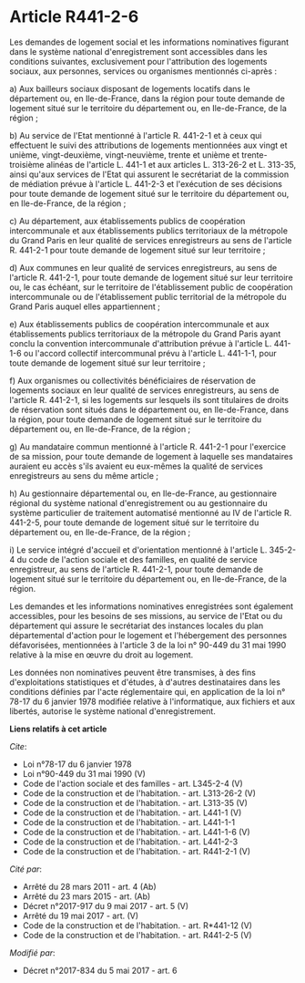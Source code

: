 # Article R441-2-6

Les demandes de logement social et les informations nominatives figurant dans le système national d'enregistrement sont
accessibles dans les conditions suivantes, exclusivement pour l'attribution des logements sociaux, aux personnes, services ou
organismes mentionnés ci-après : 

a) Aux bailleurs sociaux disposant de logements locatifs dans le département ou, en Ile-de-France, dans la région pour toute
demande de logement situé sur le territoire du département ou, en Ile-de-France, de la région ; 

b) Au service de l'Etat mentionné à l'article R. 441-2-1 et à ceux qui effectuent le suivi des attributions de logements
mentionnées aux vingt et unième, vingt-deuxième, vingt-neuvième, trente et unième et trente-troisième alinéas de l'article L.
441-1 et aux articles L. 313-26-2 et L. 313-35, ainsi qu'aux services de l'Etat qui assurent le secrétariat de la commission
de médiation prévue à l'article L. 441-2-3 et l'exécution de ses décisions pour toute demande de logement situé sur le
territoire du département ou, en Ile-de-France, de la région ; 

c) Au département, aux établissements publics de coopération intercommunale et aux établissements publics territoriaux de la
métropole du Grand Paris en leur qualité de services enregistreurs au sens de l'article R. 441-2-1 pour toute demande de
logement situé sur leur territoire ; 

d) Aux communes en leur qualité de services enregistreurs, au sens de l'article R. 441-2-1, pour toute demande de logement
situé sur leur territoire ou, le cas échéant, sur le territoire de l'établissement public de coopération intercommunale ou de
l'établissement public territorial de la métropole du Grand Paris auquel elles appartiennent ; 

e) Aux établissements publics de coopération intercommunale et aux établissements publics territoriaux de la métropole du
Grand Paris ayant conclu la convention intercommunale d'attribution prévue à l'article L. 441-1-6 ou l'accord collectif
intercommunal prévu à l'article L. 441-1-1, pour toute demande de logement situé sur leur territoire ; 

f) Aux organismes ou collectivités bénéficiaires de réservation de logements sociaux en leur qualité de services
enregistreurs, au sens de l'article R. 441-2-1, si les logements sur lesquels ils sont titulaires de droits de réservation
sont situés dans le département ou, en Ile-de-France, dans la région, pour toute demande de logement situé sur le territoire
du département ou, en Ile-de-France, de la région ; 

g) Au mandataire commun mentionné à l'article R. 441-2-1 pour l'exercice de sa mission, pour toute demande de logement à
laquelle ses mandataires auraient eu accès s'ils avaient eu eux-mêmes la qualité de services enregistreurs au sens du même
article ; 

h) Au gestionnaire départemental ou, en Ile-de-France, au gestionnaire régional du système national d'enregistrement ou au
gestionnaire du système particulier de traitement automatisé mentionné au IV de l'article R. 441-2-5, pour toute demande de
logement situé sur le territoire du département ou, en Ile-de-France, de la région ; 

i) Le service intégré d'accueil et d'orientation mentionné à l'article L. 345-2-4 du code de l'action sociale et des
familles, en qualité de service enregistreur, au sens de l'article R. 441-2-1, pour toute demande de logement situé sur le
territoire du département ou, en Ile-de-France, de la région. 

Les demandes et les informations nominatives enregistrées sont également accessibles, pour les besoins de ses missions, au
service de l'Etat ou du département qui assure le secrétariat des instances locales du plan départemental d'action pour le
logement et l'hébergement des personnes défavorisées, mentionnées à l'article 3 de la loi n° 90-449 du 31 mai 1990 relative à
la mise en œuvre du droit au logement. 

Les données non nominatives peuvent être transmises, à des fins d'exploitations statistiques et d'études, à d'autres
destinataires dans les conditions définies par l'acte réglementaire qui, en application de la loi n° 78-17 du 6 janvier 1978
modifiée relative à l'informatique, aux fichiers et aux libertés, autorise le système national d'enregistrement.

**Liens relatifs à cet article**

_Cite_:

  - Loi n°78-17 du 6 janvier 1978
  - Loi n°90-449 du 31 mai 1990 (V)
  - Code de l'action sociale et des familles - art. L345-2-4 (V)
  - Code de la construction et de l'habitation. - art. L313-26-2 (V)
  - Code de la construction et de l'habitation. - art. L313-35 (V)
  - Code de la construction et de l'habitation. - art. L441-1 (V)
  - Code de la construction et de l'habitation. - art. L441-1-1
  - Code de la construction et de l'habitation. - art. L441-1-6 (V)
  - Code de la construction et de l'habitation. - art. L441-2-3
  - Code de la construction et de l'habitation. - art. R441-2-1 (V)

_Cité par_:

  - Arrêté du 28 mars 2011 - art. 4 (Ab)
  - Arrêté du 23 mars 2015 - art. (Ab)
  - Décret n°2017-917 du 9 mai 2017 - art. 5 (V)
  - Arrêté du 19 mai 2017 - art. (V)
  - Code de la construction et de l'habitation. - art. R*441-12 (V)
  - Code de la construction et de l'habitation. - art. R441-2-5 (V)

_Modifié par_:

  - Décret n°2017-834 du 5 mai 2017 - art. 6
